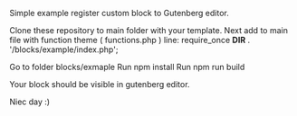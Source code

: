 Simple example register custom block to Gutenberg editor. 

Clone these repository to main folder with your template. Next add to main file with function theme ( functions.php ) line:
require_once __DIR__ . '/blocks/example/index.php';

Go to folder blocks/exmaple
Run npm install
Run npm run build

Your block should be visible in gutenberg editor.

Niec day :)